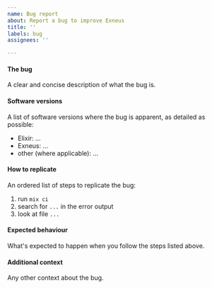 ```yaml
---
name: Bug report
about: Report a bug to improve Exneus
title: ''
labels: bug
assignees: ''

---
```


#### The bug

A clear and concise description of what the bug is.

#### Software versions

A list of software versions where the bug is apparent, as detailed as possible:

* Elixir: ...
* Exneus: ...
* other (where applicable): ...

#### How to replicate

An ordered list of steps to replicate the bug:

1. run `mix ci`
2. search for `...` in the error output
3. look at file `...`

#### Expected behaviour

What's expected to happen when you follow the steps listed above.

#### Additional context

Any other context about the bug.
